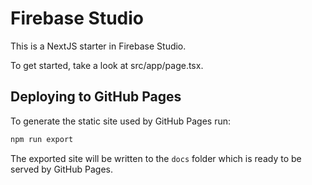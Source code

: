 # Firebase Studio

This is a NextJS starter in Firebase Studio.

To get started, take a look at src/app/page.tsx.

## Deploying to GitHub Pages

To generate the static site used by GitHub Pages run:

```bash
npm run export
```

The exported site will be written to the `docs` folder which is ready to be served by GitHub Pages.
